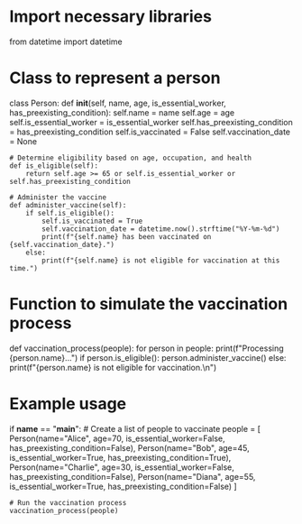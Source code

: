 # Import necessary libraries
from datetime import datetime

# Class to represent a person
class Person:
    def __init__(self, name, age, is_essential_worker, has_preexisting_condition):
        self.name = name
        self.age = age
        self.is_essential_worker = is_essential_worker
        self.has_preexisting_condition = has_preexisting_condition
        self.is_vaccinated = False
        self.vaccination_date = None

    # Determine eligibility based on age, occupation, and health
    def is_eligible(self):
        return self.age >= 65 or self.is_essential_worker or self.has_preexisting_condition

    # Administer the vaccine
    def administer_vaccine(self):
        if self.is_eligible():
            self.is_vaccinated = True
            self.vaccination_date = datetime.now().strftime("%Y-%m-%d")
            print(f"{self.name} has been vaccinated on {self.vaccination_date}.")
        else:
            print(f"{self.name} is not eligible for vaccination at this time.")

# Function to simulate the vaccination process
def vaccination_process(people):
    for person in people:
        print(f"Processing {person.name}...")
        if person.is_eligible():
            person.administer_vaccine()
        else:
            print(f"{person.name} is not eligible for vaccination.\n")

# Example usage
if __name__ == "__main__":
    # Create a list of people to vaccinate
    people = [
        Person(name="Alice", age=70, is_essential_worker=False, has_preexisting_condition=False),
        Person(name="Bob", age=45, is_essential_worker=True, has_preexisting_condition=True),
        Person(name="Charlie", age=30, is_essential_worker=False, has_preexisting_condition=False),
        Person(name="Diana", age=55, is_essential_worker=True, has_preexisting_condition=False)
    ]

    # Run the vaccination process
    vaccination_process(people)
